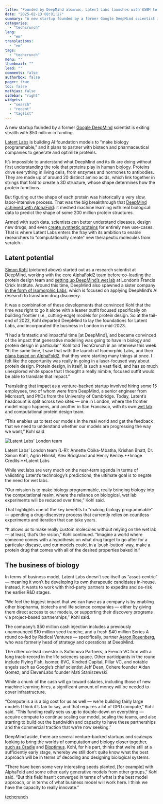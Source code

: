 ```yaml
---
title: "Founded by DeepMind alumnus, Latent Labs launches with $50M to make biology programmable"
date: "2025-02-13 08:01:27"
summary: "A new startup founded by a former Google DeepMind scientist is exiting stealth with $50 million in funding. Latent Labs is building AI foundation models to “make biology programmable,” and it plans to partner with biotech and pharmaceutical companies to generate and optimize proteins. It’s impossible to understand what DeepMind..."
categories:
  - "techcrunch"
lang:
  - "en"
translations:
  - "en"
tags:
  - "techcrunch"
menu: ""
thumbnail: ""
lead: ""
comments: false
authorbox: false
pager: true
toc: false
mathjax: false
sidebar: "right"
widgets:
  - "search"
  - "recent"
  - "taglist"
---
```


A new startup founded by a former [Google DeepMind](https://techcrunch.com/2025/01/09/google-folds-more-ai-teams-into-deepmind-to-accelerate-the-research-to-developer-pipeline/) scientist is exiting stealth with $50 million in funding.

[Latent Labs](https://www.latentlabs.com/) is building AI foundation models to “make biology programmable,” and it plans to partner with biotech and pharmaceutical companies to generate and optimize proteins.

It’s impossible to understand what DeepMind and its ilk are doing without first understanding the role that proteins play in human biology. Proteins drive everything in living cells, from enzymes and hormones to antibodies. They are made up of around 20 distinct amino acids, which link together in strings that fold to create a 3D structure, whose shape determines how the protein functions.

But figuring out the shape of each protein was historically a very slow, labor-intensive process. That was the big breakthrough that [DeepMind achieved with AlphaFold](https://techcrunch.com/2024/10/09/deepminds-demis-hassabis-and-john-jumper-scoop-nobel-prize-in-chemistry-for-alphafold/): it meshed machine learning with real biological data to predict the shape of some 200 million protein structures.

Armed with such data, scientists can better understand diseases, design new drugs, and even [create synthetic proteins](https://deepmind.google/discover/blog/alphaproteo-generates-novel-proteins-for-biology-and-health-research/) for entirely new use-cases. That is where Latent Labs enters the fray with its ambition to enable researchers to “computationally create” new therapeutic molecules from scratch.

Latent potential
----------------

[Simon Kohl](https://www.linkedin.com/in/simon-kohl-4840a7124/) (pictured above) started out as a research scientist at DeepMind, working with the core [AlphaFold2](https://techcrunch.com/2020/11/30/alphabets-deepmind-achieves-historic-new-milestone-in-ai-based-protein-structure-prediction/) team before co-leading the protein design team and [setting up DeepMind’s wet lab](https://www.crick.ac.uk/news/2022-07-06_the-francis-crick-institute-and-deepmind-join-forces-to-apply-machine-learning-to-biology) at London’s Francis Crick Institute. Around this time, DeepMind also spawned a sister company [in the form of Isomorphic Labs](https://techcrunch.com/2021/11/04/isomorphic-labs-is-alphabets-play-in-ai-drug-discovery/), which is focused on applying DeepMind’s AI research to transform drug discovery.

It was a combination of these developments that convinced Kohl that the time was right to go it alone with a leaner outfit focused specifically on building frontier (i.e., cutting-edge) models for protein design. So at the tail-end of 2022, Kohl departed DeepMind to lay the foundations for Latent Labs, and incorporated the business in London in mid-2023.

“I had a fantastic and impactful time [at DeepMind], and became convinced of the impact that generative modelling was going to have in biology and protein design in particular,” Kohl told TechCrunch in an interview this week. “At the same time, I saw that with the launch of Isomorphic Labs, and their [plans based on AlphaFold2](https://techcrunch.com/2024/01/07/isomorphic-inks-deals-with-eli-lilly-and-novartis-for-drug-discovery/), that they were starting many things at once. I felt like the opportunity was really in going in a laser-focused way about protein design. Protein design, in itself, is such a vast field, and has so much unexplored white space that I thought a really nimble, focused outfit would be able to translate that impact.”

Translating that impact as a venture-backed startup involved hiring some 15 employees, two of whom were from DeepMind, a senior engineer from Microsoft, and PhDs from the University of Cambridge. Today, Latent’s headcount is split across two sites — one in London, where the frontier model magic happens, and another in San Francisco, with its own [wet lab](https://en.wikipedia.org/wiki/Wet_lab) and computational protein design team.

“This enables us to test our models in the real world and get the feedback that we need to understand whether our models are progressing the way we want,” Kohl said.

![Latent Labs' London team](https://techcrunch.com/wp-content/uploads/2025/02/Latent-Labs-London-Team-with-Dr-Simon-Kohl.jpg?w=680)

Latent Labs’ London team (L-R): Annette Obika-Mbatha, Krishan Bhatt, Dr. Simon Kohl, Agrin Hilmkil, Alex Bridgland and Henry Kenlay.**Image Credits:**Latent Labs

While wet labs are very much on the near-term agenda in terms of validating Latent’s technology’s predictions, the ultimate goal is to negate the need for wet labs.

“Our mission is to make biology programmable, really bringing biology into the computational realm, where the reliance on biological, wet lab experiments will be reduced over time,” Kohl said.

That highlights one of the key benefits to “making biology programmable” — upending a drug-discovery process that currently relies on countless experiments and iteration that can take years.

“It allows us to make really custom molecules without relying on the wet lab — at least, that’s the vision,” Kohl continued. “Imagine a world where someone comes with a hypothesis on what drug target to go after for a particular disease, and our models could, in a ‘push-button’ way, make a protein drug that comes with all of the desired properties baked in.”

The business of biology
-----------------------

In terms of business model, Latent Labs doesn’t see itself as “asset-centric” — meaning it won’t be developing its own therapeutic candidates in-house. Instead, it wants to work with third-party partners to expedite and de-risk the earlier R&D stages.

“We feel the biggest impact that we can have as a company is by enabling other biopharma, biotechs and life science companies — either by giving them direct access to our models, or supporting their discovery programs via project-based partnerships,” Kohl said.

The company’s $50 million cash injection includes a previously unannounced $10 million seed tranche, and a fresh $40 million Series A round co-led by Radical Ventures — specifically, partner [Aaron Rosenberg](https://www.linkedin.com/in/aaronrosenberg12/), who was formerly head of strategy and operations at DeepMind.

The other co-lead investor is Sofinnova Partners, a French VC firm with a long track-record in the life sciences space. Other participants in the round include Flying Fish, Isomer, 8VC, Kindred Capital, Pillar VC, and notable angels such as Google’s chief scientist Jeff Dean, Cohere founder Aidan Gomez, and ElevenLabs founder Mati Staniszewski.

While a chunk of the cash will go toward salaries, including those of new machine learning hires, a significant amount of money will be needed to cover infrastructure.

“Compute is a is a big cost for us as well — we’re building fairly large models I think it’s fair to say, and that requires a lot of GPU compute,” Kohl said. “This funding really sets us up to double-down on everything — acquire compute to continue scaling our model, scaling the teams, and also starting to build out the bandwidth and capacity to have these partnerships and the commercial traction that we’re now seeking.”

DeepMind aside, there are several venture-backed startups and scaleups looking to bring the worlds of computation and biology closer together, [such as Cradle](https://techcrunch.com/2024/11/26/cradle-builds-out-its-protein-design-ai-platform-and-wet-lab-with-73m-in-new-funding/) and [Bioptimus](https://techcrunch.com/2025/01/14/bioptimus-raises-41m-to-develop-a-gpt-for-biology/). Kohl, for his part, thinks that we’re still at a sufficiently early stage, whereby we still don’t quite know what the best approach will be in terms of decoding and designing biological systems.

“There have been some very interesting seeds planted, [for example] with AlphaFold and some other early generative models from other groups,” Kohl said. “But this field hasn’t converged in terms of what is the best model approach, or in terms of what business model will work here. I think we have the capacity to really innovate.”

[techcrunch](https://techcrunch.com/2025/02/12/founded-by-deepmind-alumnus-latent-labs-launches-with-50m-to-make-biology-programmable/)
